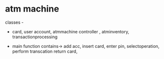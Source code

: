 # atm machine

classes -
- card, user account, atmmachine controller , atminventory, transactionprocessing

- main function contains-> 
            add acc, insert card, enter pin, selectoperation, perform transcation
            return card,